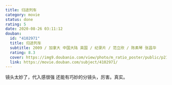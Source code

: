 ```yaml
---
title: 归途列车
category: movie
status: done
rating: 5
date: 2020-08-26 03:11:12
douban:
  id: "4102971"
  title: 归途列车
  subtitle: 2009 / 加拿大 中国大陆 英国 / 纪录片 / 范立欣 / 陈素琴 张昌华
  rating: 8.3
  cover: https://img9.doubanio.com/view/photo/m_ratio_poster/public/p2166161286.jpg
  link: https://movie.douban.com/subject/4102971/
---
```


镜头太妙了，代入感很强 还能有巧妙的分镜头，厉害。真实。